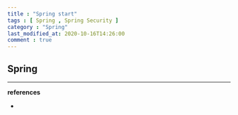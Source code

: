 ```yaml
---
title : "Spring start"
tags : [ Spring , Spring Security ]
category : "Spring"
last_modified_at: 2020-10-16T14:26:00
comment : true
---
```


## Spring 



---

**references**

- 